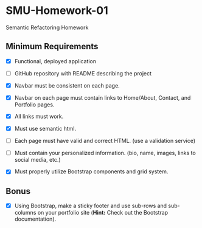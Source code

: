# SMU-Homework-01

Semantic Refactoring Homework

## Minimum Requirements

- [X] Functional, deployed application

- [ ] GitHub repository with README describing the project

- [X] Navbar must be consistent on each page.

- [X] Navbar on each page must contain links to Home/About, Contact, and Portfolio pages.

- [X] All links must work.

- [X] Must use semantic html.

- [ ] Each page must have valid and correct HTML. (use a validation service)

- [ ] Must contain your personalized information. (bio, name, images, links to social media, etc.)

- [X] Must properly utilize Bootstrap components and grid system.

## Bonus

- [X] Using Bootstrap, make a sticky footer and use sub-rows and sub-columns on your portfolio site (**Hint:** Check out the Bootstrap documentation).
